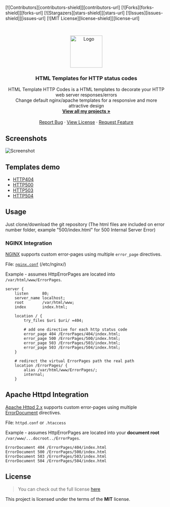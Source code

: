 [![Contributors][contributors-shield]][contributors-url]
[![Forks][forks-shield]][forks-url]
[![Stargazers][stars-shield]][stars-url]
[![Issues][issues-shield]][issues-url]
[![MIT License][license-shield]][license-url]

<br />
<p align="center">
  <a href="https://github.com/AveGamers/HTML_Template_error_codes">
    <img src="https://github.com/AveGamers/HTML_Template_error_codes/logo.jpg" alt="Logo" width="100">
  </a>

  <h3 align="center">HTML Templates for HTTP status codes</h3>

  <p align="center">
    HTML Template HTTP Codes is a HTML templates to decorate your HTTP web server responses/errors
	<br />
	Change default nginx/apache templates for a responsive and more attractive design
    <br />
    <a href="https://github.com/AveGamers/"><strong>View all my projects »</strong></a>
    <br />
    <br />
    <a href="https://github.com/AveGamers/HTML_Template_error_codes/issues">Report Bug</a>
    ·
    <a href="https://github.com/AveGamers/HTML_Template_error_codes/blob/master/LICENSE.md">View License</a>
    ·
    <a href="https://github.com/AveGamers/HTML_Template_error_codes/issues">Request Feature</a>
  </p>
</p>

## Screenshots ##
![Screenshot](https://github.com/AveGamers/HTML_Template_error_codes/readme-banner.png)

## Templates demo ##
* [HTTP404](https://github.com/AveGamers/HTML_Template_error_codes/404/)
* [HTTP500](https://github.com/AveGamers/HTML_Template_error_codes/500/)
* [HTTP503](https://github.com/AveGamers/HTML_Template_error_codes/503/)
* [HTTP504](https://github.com/AveGamers/HTML_Template_error_codes/504/)

## Usage ##
Just clone/download the git repository (The html files are included on error number folder, example "500/index.html" for 500 Internal Server Error)

### NGINX Integration ###

[NGINX](http://nginx.org/en/docs/http/ngx_http_core_module.html#error_page) supports custom error-pages using multiple `error_page` directives.

File: [`nginx.conf`](https://www.nginx.com/resources/wiki/start/topics/examples/full/) (/etc/nginx/)

Example - assumes HttpErrorPages are located into `/var/html/www/ErrorPages`.

```nginx
server {
    listen      80;
    server_name localhost;
    root        /var/html/www;
    index       index.html;
    
    location / {
        try_files $uri $uri/ =404;
        
        # add one directive for each http status code
        error_page 404 /ErrorPages/404/index.html;
        error_page 500 /ErrorPages/500/index.html;
        error_page 503 /ErrorPages/503/index.html;
		error_page 503 /ErrorPages/504/index.html;
    }

    # redirect the virtual ErrorPages path the real path
    location /ErrorPages/ {
        alias /var/html/www/ErrorPages/;
        internal;
    }
```

## Apache Httpd Integration ##
[Apache Httpd 2.x](http://httpd.apache.org/) supports custom error-pages using multiple [ErrorDocument](http://httpd.apache.org/docs/2.4/mod/core.html#errordocument) directives.

File: `httpd.conf` or `.htaccess`

Example - assumes HttpErrorPages are located into your **document root** `/var/www/...docroot../ErrorPages`.

```ApacheConf
ErrorDocument 404 /ErrorPages/404/index.html
ErrorDocument 500 /ErrorPages/500/index.html
ErrorDocument 503 /ErrorPages/503/index.html
ErrorDocument 504 /ErrorPages/504/index.html
```

## License
>You can check out the full license [here](https://github.com/AveGamers/HTML_Template_error_codes/blob/master/LICENSE.md)

This project is licensed under the terms of the **MIT** license.